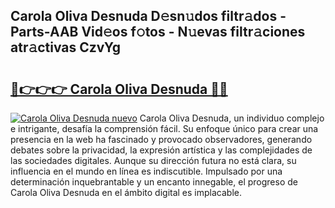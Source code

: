 ## Carola Oliva Desnuda D𝚎sn𝚞dos filtr𝚊dos - Parts-AAB Vid𝚎os f𝚘tos - N𝚞evas filtr𝚊ciones atr𝚊ctivas CzvYg

# <h2><a href="http://mb7ztqt.tromn.icu/?c=Carola+Oliva+Desnuda">🔗👉👉👉 Carola Oliva Desnuda 🔗🔗</a></h2>

[![Carola Oliva Desnuda nuevo](https://i.imgur.com/pEAQMta.gif)](http://mb7ztqt.tromn.icu/?c=Carola+Oliva+Desnuda)
Carola Oliva Desnuda, un individuo complejo e intrigante, desafía la comprensión fácil. Su enfoque único para crear una presencia en la web ha fascinado y provocado observadores, generando debates sobre la privacidad, la expresión artística y las complejidades de las sociedades digitales. Aunque su dirección futura no está clara, su influencia en el mundo en línea es indiscutible. Impulsado por una determinación inquebrantable y un encanto innegable, el progreso de Carola Oliva Desnuda en el ámbito digital es implacable.
